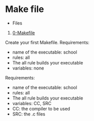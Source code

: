# Make file

- Files 

1. [0-Makefile](0-Makefile)

Create your first Makefile.
Requirements:
- name of the executable: school
- rules: all
- The all rule builds your executable
- variables: none


Requirements:
- name of the executable: school
- rules: all
- The all rule builds your executable
- variables: CC, SRC
- CC: the compiler to be used
- SRC: the .c files
